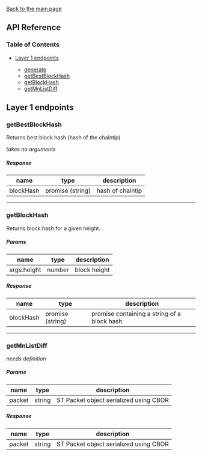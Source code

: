 [Back to the main page](/README.md)

## API Reference

### Table of Contents

- [Layer 1 endpoints](#layer-1-endpoints)

    - [generate](#generate)
    - [getBestBlockHash](#getbestblockhash)
    - [getBlockHash](#getblockhash)
    - [getMnListDiff](#getmnlistdiff)

## Layer 1 endpoints

### getBestBlockHash

Returns best block hash (hash of the chaintip)

*takes no arguments*

##### Response

| name         | type             | description                            |
|--------------|------------------|----------------------------------------|
| blockHash  | promise (string) | hash of chaintip                 |

---

### getBlockHash

Returns block hash for a given height.

##### Params

| name         | type   | description                            |
|--------------|--------|----------------------------------------|
| args.height  | number | block height                           |

##### Response

| name       | type             | description                                 |
|------------|------------------|---------------------------------------------|
| blockHash  | promise (string) | promise containing a string of a block hash |

---

### getMnListDiff

*needs definition*

##### Params

| name    | type   | description                            |
|---------|--------|----------------------------------------|
| packet  | string | ST Packet object serialized using CBOR |

##### Response

| name    | type   | description                            |
|---------|--------|----------------------------------------|
| packet  | string | ST Packet object serialized using CBOR |
